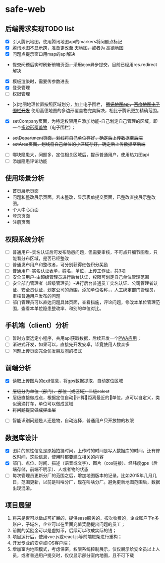 # safe-web
## 后端需求实现TODO list
* [x] 引入腾讯地图，使用腾讯地图api的markers将问题点标记
* [x] 腾讯地图不显示跨，准备更改至
~~[天地图](http://map.tianditu.com/)，或者为~~
[高德地图](http://ditu.amap.com/)
* [x] 问题点提示窗口用map的api解决
* ~~提交问题后实时刷新前端页面，采用ajax异步提交~~，目前已经用res.redirect解决
* [x] 模板渲染时，需要传参数进去
* [x] 登录管理
* [ ] 权限管理
* [x]地图地理位置按照区域划分，加上电子围栏，
~~[腾讯地图api](http://bbs.map.qq.com/thread-8859-1-1.html)，[百度地图电子围栏开发](http://www.cnblogs.com/dongh/p/6589503.html)~~
使用高德地图的多边形覆盖物完美解决，相比于腾讯更加精确范围。
* [x] setCompany页面，为特定权限用户添加功能-自己划定自己管理的区域，即一个[多边形覆盖物](http://lbs.qq.com/javascript_v2/doc/polygon.html)（电子围栏）；
* ~~setDepartment页面，划线将自己单位存好，确定后上传数据至后端~~
* ~~setArea页面，划线将自己单位的小区域存好，确定后上传数据至后端~~
* [ ] 哪块隐患大，问题多，定位相关区域后，提示普通用户，使用热力图api
* [ ] 添加隐患评论功能
## 使用场景分析
* 首页展示页面
* 问题和整改展示页面。若未整改，显示表单提交页面，已整改直接展示整改图。
* 个人中心页面
* 登录页面
* 注册页面
## 权限系统分析
* [ ] 普通用户-实名认证后可发布隐患问题，但需要审核，不可点开细节图看，只能看分布区域，是否已经整改
* [ ] 普通发布用户和整改者，可分别获得~~红包~~积分奖励
* [ ] 普通用户-实名认证表单，姓名，单位，上传工作证，共3项
* [ ] 安全员用户-由超级管理员进行后台认证，权限可划定自己单位管理范围
* [ ] 安全部门管理者（超级管理员）-进行后台普通员工实名认证、公司管理者认证、安全员认证，划定公司的范围，添加单位名称，，人工绑定部门管理员，审核普通用户发布的问题
* [ ] 部门管理员可以直达问题具体页面，查看措施，评论问题，修改本单位管理范围，查看本单位隐患整改率、和别的单位对比。
## 手机端（client）分析
* [ ] 暂时方案选定小程序，共用api获取数据，后续开发一个[PWA应用](https://segmentfault.com/a/1190000008880637)；
* [ ] 渐进式开发，如果可以，直接先开发安卓，毕竟使用人数众多
* [ ] 问题上传页面完全仿发朋友圈的模式
## 前端分析
* [x] 读取上传图片的[exif](http://code.ciaoca.com/javascript/exif-js/)信息，将gps数据提取，自动定位区域
* ~~层级分为单位（部门）、部位（或区域）二级select~~
* 层级直接做成点，根据定位自动计算距离最近的单位，点可以自定义，类似滴滴打车，单位可以做成区域
* ~~将问题提交做成弹出层~~
* [ ] 智能识别问题是人还是物，自动选择，普通用户只开放物的权限
## 数据库设计
* [x] 图片的属性信息是原始拍摄时间，上传时的时间是写入数据库的时间，还有修改时间，这些信息，使用时都要建立相关的内容
* [x] 部门、点位、时间、描述（语音或文字）、图片（cos链接）、经纬度gps（后端存储，前端不明示）、人或者物的状态
* [ ] 每次管理员更新分厂的范围之后，增加地图版本的记录。比如2015年几月几日，范围更新，以前是叫啥分厂，现在叫啥分厂。避免更新地图范围后，数据出现混淆。
## 项目展望
1. 将来是否可以做成可扩展的，提供sass服务的，按次收费的，企业账户下n多账户，子域名，企业可以在里面充值奖励提出问题的员工；
2. 前期的奖励金可以是虚拟币，后续可以改成实际的钱；
3. 项目运行后，使用vue.js或react.js等前端框架进行重构；
4. 开发专业的安卓或IOS客户端；
5. 增加室内地图模式，考虑保密，权限系统控制展示，仅仅展示给安全员以上人员，或者普通用户提交时，仅仅显示部分室内地图，且不可下载